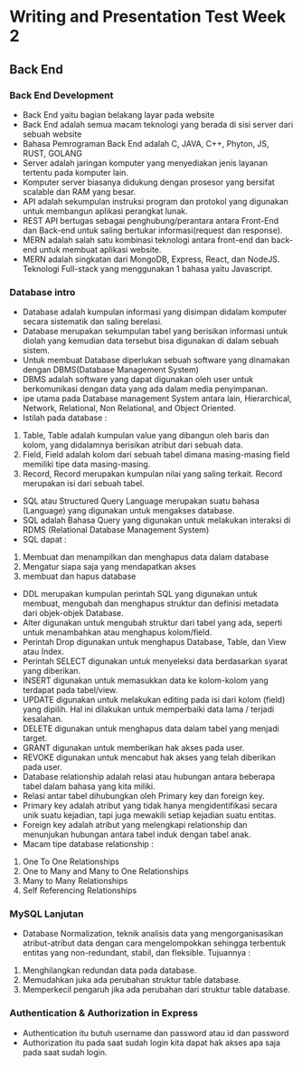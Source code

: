 # Writing and Presentation Test Week 2
## **Back End**
### **Back End Development**
- Back End yaitu bagian belakang layar pada website
- Back End adalah semua macam teknologi yang berada di sisi server dari sebuah website
- Bahasa Pemrograman Back End adalah C, JAVA, C++, Phyton, JS, RUST, GOLANG
- Server adalah jaringan komputer yang menyediakan jenis layanan tertentu pada komputer lain.
- Komputer server biasanya didukung dengan prosesor yang bersifat scalable dan RAM yang besar.
- API adalah sekumpulan instruksi program dan protokol yang digunakan untuk membangun aplikasi perangkat lunak.
- REST API bertugas sebagai penghubung/perantara antara Front-End dan Back-end untuk saling bertukar informasi(request dan response).
- MERN adalah salah satu kombinasi teknologi antara front-end dan back-end untuk membuat aplikasi website. 
- MERN adalah singkatan dari MongoDB, Express, React, dan NodeJS. Teknologi Full-stack yang menggunakan 1 bahasa yaitu Javascript.

### **Database intro**
- Database adalah kumpulan informasi yang disimpan didalam komputer secara sistematik dan saling berelasi.
- Database merupakan sekumpulan tabel yang berisikan informasi untuk diolah yang kemudian data tersebut bisa digunakan di dalam sebuah sistem.
- Untuk membuat Database diperlukan sebuah software yang dinamakan dengan DBMS(Database Management System)
- DBMS adalah software yang dapat digunakan oleh user untuk berkomunikasi dengan data yang ada dalam media penyimpanan.
- ipe utama pada Database management System antara lain, Hierarchical, Network, Relational, Non Relational, and Object Oriented.
- Istilah pada database :
1. Table, Table adalah kumpulan value yang dibangun oleh baris dan kolom, yang didalamnya berisikan atribut dari sebuah data.
2. Field, Field adalah kolom dari sebuah tabel dimana masing-masing field memiliki tipe data masing-masing.
3. Record, Record merupakan kumpulan nilai yang saling terkait. Record merupakan isi dari sebuah tabel.

- SQL atau Structured Query Language merupakan suatu bahasa (Language) yang digunakan untuk mengakses database.
- SQL adalah Bahasa Query yang digunakan untuk melakukan interaksi di RDMS (Relational Database Management System) 
- SQL dapat :
1. Membuat dan menampilkan dan menghapus data dalam database
2. Mengatur siapa saja yang mendapatkan akses
3. membuat dan hapus database

- DDL merupakan kumpulan perintah SQL yang digunakan untuk membuat, mengubah dan menghapus struktur dan definisi metadata dari objek-objek Database.
- Alter digunakan untuk mengubah struktur dari tabel yang ada, seperti untuk menambahkan atau menghapus kolom/field.
- Perintah Drop digunakan untuk menghapus Database, Table, dan View atau Index.
- Perintah SELECT digunakan untuk menyeleksi data berdasarkan syarat yang diberikan.
- INSERT	digunakan untuk memasukkan data ke kolom-kolom yang terdapat pada tabel/view.
- UPDATE digunakan untuk melakukan editing pada isi dari kolom (field) yang dipilih. Hal ini dilakukan untuk memperbaiki data lama / terjadi kesalahan.
- DELETE digunakan untuk menghapus data dalam tabel yang menjadi target.
- GRANT digunakan untuk memberikan hak akses pada user.
- REVOKE digunakan untuk mencabut hak akses yang telah diberikan pada user.
- Database relationship adalah relasi atau hubungan antara beberapa tabel dalam bahasa yang kita miliki.
- Relasi antar tabel dihubungkan oleh Primary key dan foreign key.
- Primary key adalah atribut yang tidak hanya mengidentifikasi secara unik suatu kejadian, tapi juga mewakili setiap kejadian suatu entitas.
- Foreign key adalah atribut yang melengkapi relationship dan menunjukan hubungan antara tabel induk dengan tabel anak.
- Macam tipe database relationship :
1. One To One Relationships
2. One to Many and Many to One Relationships
3. Many to Many Relationships
4. Self Referencing Relationships

### **MySQL Lanjutan**
- Database Normalization, teknik analisis data yang mengorganisasikan atribut-atribut data dengan cara mengelompokkan sehingga terbentuk entitas yang non-redundant, stabil, dan fleksible. Tujuannya :
1. Menghilangkan redundan data pada database.
2. Memudahkan juka ada perubahan struktur table database.
3. Memperkecil pengaruh jika ada perubahan dari struktur table database.
 
### **Authentication & Authorization in Express**
- Authentication itu butuh username dan password atau id dan password
- Authorization itu pada saat sudah login kita dapat hak akses apa saja pada saat sudah login.
